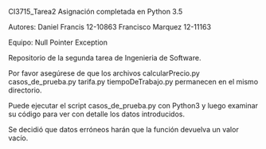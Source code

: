 CI3715_Tarea2
Asignación completada en Python 3.5

Autores: Daniel Francis     12-10863
         Francisco Marquez  12-11163

Equipo: Null Pointer Exception

Repositorio de la segunda tarea de Ingenieria de Software.

Por favor asegúrese de que los archivos
  calcularPrecio.py
  casos_de_prueba.py
  tarifa.py
  tiempoDeTrabajo.py
permanecen en el mismo directorio.

Puede ejecutar el script casos_de_prueba.py con Python3 y luego examinar su
código para ver con detalle los datos introducidos.

Se decidió que datos erróneos harán que la función devuelva un valor vacío.
